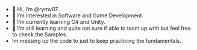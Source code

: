 - 👋 Hi, I’m @rymv07.
- 👀 I’m interested in Software and Game Development.
- 🌱 I’m currently learning C# and Unity.
- 💞️ I’m still learning and quite not sure if able to team up with but feel free to check the Samples. 
- Im messing up the code to just to keep practicing the fundamentals. 


<!---
rymv07/rymv07 is a ✨ special ✨ repository because its `README.md` (this file) appears on your GitHub profile.
You can click the Preview link to take a look at your changes.
--->
